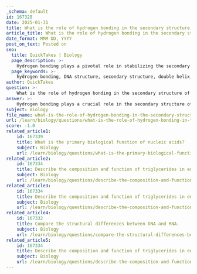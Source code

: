 ```yaml
---
_schema: default
id: 167328
date: 2025-01-31
title: What is the role of hydrogen bonding in the secondary structure of DNA?
article_title: What is the role of hydrogen bonding in the secondary structure of DNA?
date_format: MMM DD, YYYY
post_on_text: Posted on
seo:
  title: QuickTakes | Biology
  page_description: >-
    Hydrogen bonding plays a pivotal role in stabilizing the secondary structure of DNA, facilitating accurate base pairing, maintaining the integrity during replication, and ensuring the specificity of genetic information transmission.
  page_keywords: >-
    hydrogen bonding, DNA structure, secondary structure, double helix, base pairing, stability, antiparallel orientation, DNA replication, specificity, fidelity
author: QuickTakes
question: >-
    What is the role of hydrogen bonding in the secondary structure of DNA?
answer: >-
    Hydrogen bonding plays a crucial role in the secondary structure of DNA, primarily by stabilizing the double helix formation. Here are the key aspects of how hydrogen bonds contribute to the structure and function of DNA:\n\n1. **Base Pairing**: The two strands of DNA are held together by hydrogen bonds formed between specific pairs of nitrogenous bases. Adenine (A) pairs with thymine (T) through two hydrogen bonds, while guanine (G) pairs with cytosine (C) through three hydrogen bonds. This specific pairing is essential for the accurate replication and transcription of genetic information.\n\n2. **Stability of the Double Helix**: Although hydrogen bonds are relatively weak compared to covalent bonds, their cumulative effect across the length of the DNA molecule provides significant stability to the double helix structure. This stability is crucial for maintaining the integrity of genetic information under physiological conditions.\n\n3. **Antiparallel Orientation**: The two strands of DNA run in opposite directions (antiparallel), which is essential for the proper alignment of the bases and the formation of hydrogen bonds. This orientation allows for the specific base pairing that is fundamental to the structure of DNA.\n\n4. **Facilitating DNA Replication**: The hydrogen bonds between the base pairs are weak enough to allow the two strands to separate during DNA replication. This separation is necessary for DNA polymerase to synthesize new strands by adding complementary nucleotides to each original strand.\n\n5. **Temperature Dependence**: The stability provided by hydrogen bonds is temperature-dependent. Under normal cellular conditions, the hydrogen bonds help prevent the DNA strands from breaking apart spontaneously, ensuring that the double helix remains intact.\n\n6. **Specificity and Fidelity**: The unique shape and chemical properties of each base allow for specific hydrogen bonding, which ensures that the genetic information is accurately copied during DNA replication. This specificity is vital for the fidelity of genetic transmission.\n\nIn summary, hydrogen bonding is fundamental to the secondary structure of DNA, providing stability, specificity, and the ability to replicate genetic information accurately. The interplay of hydrogen bonds and the overall structure of DNA is essential for its biological functions.
subject: Biology
file_name: what-is-the-role-of-hydrogen-bonding-in-the-secondary-structure-of-dna.md
url: /learn/biology/questions/what-is-the-role-of-hydrogen-bonding-in-the-secondary-structure-of-dna
score: -1.0
related_article1:
    id: 167339
    title: What is the primary biological function of nucleic acids?
    subject: Biology
    url: /learn/biology/questions/what-is-the-primary-biological-function-of-nucleic-acids
related_article2:
    id: 167334
    title: Describe the composition and function of triglycerides in energy storage.
    subject: Biology
    url: /learn/biology/questions/describe-the-composition-and-function-of-triglycerides-in-energy-storage
related_article3:
    id: 167334
    title: Describe the composition and function of triglycerides in energy storage.
    subject: Biology
    url: /learn/biology/questions/describe-the-composition-and-function-of-triglycerides-in-energy-storage
related_article4:
    id: 167332
    title: Compare the structural differences between DNA and RNA.
    subject: Biology
    url: /learn/biology/questions/compare-the-structural-differences-between-dna-and-rna
related_article5:
    id: 167334
    title: Describe the composition and function of triglycerides in energy storage.
    subject: Biology
    url: /learn/biology/questions/describe-the-composition-and-function-of-triglycerides-in-energy-storage
---
```


&nbsp;